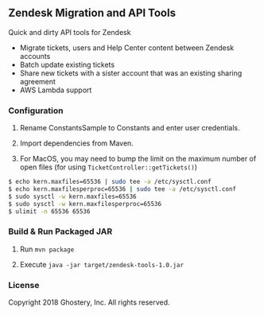 ## Zendesk Migration and API Tools

Quick and dirty API tools for Zendesk

+ Migrate tickets, users and Help Center content between Zendesk accounts
+ Batch update existing tickets
+ Share new tickets with a sister account that was an existing sharing agreement
+ AWS Lambda support

### Configuration

1. Rename ConstantsSample to Constants and enter user credentials.

2. Import dependencies from Maven.

3. For MacOS, you may need to bump the limit on the maximum number of open files (for using `TicketController::getTickets()`)

```bash
$ echo kern.maxfiles=65536 | sudo tee -a /etc/sysctl.conf
$ echo kern.maxfilesperproc=65536 | sudo tee -a /etc/sysctl.conf
$ sudo sysctl -w kern.maxfiles=65536
$ sudo sysctl -w kern.maxfilesperproc=65536
$ ulimit -n 65536 65536
```

### Build & Run Packaged JAR

1. Run `mvn package`

2. Execute `java -jar target/zendesk-tools-1.0.jar`

### License

Copyright 2018 Ghostery, Inc. All rights reserved.